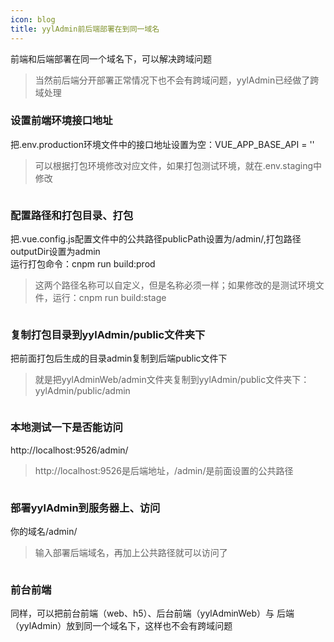 ```yaml
---
icon: blog
title: yylAdmin前后端部署在到同一域名
---
```

前端和后端部署在同一个域名下，可以解决跨域问题
>当然前后端分开部署正常情况下也不会有跨域问题，yylAdmin已经做了跨域处理
### 设置前端环境接口地址
把.env.production环境文件中的接口地址设置为空：VUE_APP_BASE_API = ''  
>可以根据打包环境修改对应文件，如果打包测试环境，就在.env.staging中修改  
<img :src="$withBase('/image/course/same-domain-name/1-env-prod.png')" alt="">

### 配置路径和打包目录、打包
把.vue.config.js配置文件中的公共路径publicPath设置为/admin/,打包路径outputDir设置为admin  
运行打包命令：cnpm run build:prod
>这两个路径名称可以自定义，但是名称必须一样；如果修改的是测试环境文件，运行：cnpm run build:stage
<img :src="$withBase('/image/course/same-domain-name/2-vue-config-js.png')" alt="">

### 复制打包目录到yylAdmin/public文件夹下
把前面打包后生成的目录admin复制到后端public文件下
>就是把yylAdminWeb/admin文件夹复制到yylAdmin/public文件夹下：yylAdmin/public/admin
<img :src="$withBase('/image/course/same-domain-name/3-copy-yyladmin-public.png')" alt="">

### 本地测试一下是否能访问
http://localhost:9526/admin/
>http://localhost:9526是后端地址，/admin/是前面设置的公共路径
<img :src="$withBase('/image/course/same-domain-name/4-localhost-open.png')" alt="">

### 部署yylAdmin到服务器上、访问
你的域名/admin/
>输入部署后端域名，再加上公共路径就可以访问了
<img :src="$withBase('/image/course/same-domain-name/5-pro-open.png')" alt="">

### 前台前端
同样，可以把前台前端（web、h5）、后台前端（yylAdminWeb）与 后端（yylAdmin）放到同一个域名下，这样也不会有跨域问题